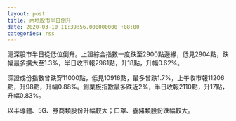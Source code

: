 ```yaml
---
layout: post
title: 內地股市半日倒升
date: 2020-03-10 11:39:56.000000000 +08:00
categories: rss
---
```


滬深股市半日從低位倒升。上證綜合指數一度跌至2900點邊緣，低見2904點，跌幅最多擴大至1.3%，半日收市報2961點，升18點，升幅0.62%。

深證成份指數曾跌穿11000點，低見10916點，最多曾跌1.7%，上午收市報11206點，升98點，升幅0.88%。創業板指數最多跌近2%，半日收報2110點，升17點，升幅0.83%。

以半導體、5G、券商類股份升幅較大；口罩、養豬類股份跌幅較大。
